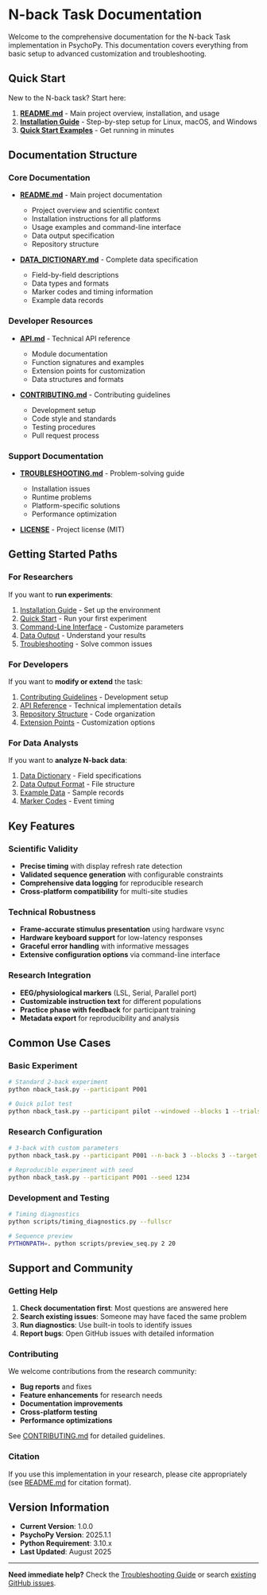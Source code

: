 # N-back Task Documentation

Welcome to the comprehensive documentation for the N-back Task implementation in PsychoPy. This documentation covers everything from basic setup to advanced customization and troubleshooting.

## Quick Start

New to the N-back task? Start here:

1. **[README.md](../README.md)** - Main project overview, installation, and usage
2. **[Installation Guide](../README.md#installation-and-setup)** - Step-by-step setup for Linux, macOS, and Windows
3. **[Quick Start Examples](../README.md#quick-start)** - Get running in minutes

## Documentation Structure

### Core Documentation

- **[README.md](../README.md)** - Main project documentation
  - Project overview and scientific context
  - Installation instructions for all platforms
  - Usage examples and command-line interface
  - Data output specification
  - Repository structure

- **[DATA_DICTIONARY.md](../DATA_DICTIONARY.md)** - Complete data specification
  - Field-by-field descriptions
  - Data types and formats
  - Marker codes and timing information
  - Example data records

### Developer Resources

- **[API.md](API.md)** - Technical API reference
  - Module documentation
  - Function signatures and examples
  - Extension points for customization
  - Data structures and formats

- **[CONTRIBUTING.md](../CONTRIBUTING.md)** - Contributing guidelines
  - Development setup
  - Code style and standards
  - Testing procedures
  - Pull request process

### Support Documentation

- **[TROUBLESHOOTING.md](TROUBLESHOOTING.md)** - Problem-solving guide
  - Installation issues
  - Runtime problems
  - Platform-specific solutions
  - Performance optimization

- **[LICENSE](../LICENSE)** - Project license (MIT)

## Getting Started Paths

### For Researchers

If you want to **run experiments**:

1. [Installation Guide](../README.md#installation-and-setup) - Set up the environment
2. [Quick Start](../README.md#quick-start) - Run your first experiment
3. [Command-Line Interface](../README.md#command-line-interface) - Customize parameters
4. [Data Output](../README.md#data-output) - Understand your results
5. [Troubleshooting](TROUBLESHOOTING.md) - Solve common issues

### For Developers

If you want to **modify or extend** the task:

1. [Contributing Guidelines](../CONTRIBUTING.md) - Development setup
2. [API Reference](API.md) - Technical implementation details
3. [Repository Structure](../README.md#repository-structure) - Code organization
4. [Extension Points](API.md#extension-points) - Customization options

### For Data Analysts

If you want to **analyze N-back data**:

1. [Data Dictionary](../DATA_DICTIONARY.md) - Field specifications
2. [Data Output Format](../README.md#data-output) - File structure
3. [Example Data](../DATA_DICTIONARY.md#example-row) - Sample records
4. [Marker Codes](../DATA_DICTIONARY.md#marker-coding) - Event timing

## Key Features

### Scientific Validity
- **Precise timing** with display refresh rate detection
- **Validated sequence generation** with configurable constraints
- **Comprehensive data logging** for reproducible research
- **Cross-platform compatibility** for multi-site studies

### Technical Robustness
- **Frame-accurate stimulus presentation** using hardware vsync
- **Hardware keyboard support** for low-latency responses
- **Graceful error handling** with informative messages
- **Extensive configuration options** via command-line interface

### Research Integration
- **EEG/physiological markers** (LSL, Serial, Parallel port)
- **Customizable instruction text** for different populations
- **Practice phase with feedback** for participant training
- **Metadata export** for reproducibility and analysis

## Common Use Cases

### Basic Experiment
```bash
# Standard 2-back experiment
python nback_task.py --participant P001

# Quick pilot test
python nback_task.py --participant pilot --windowed --blocks 1 --trials 10 --no-practice
```

### Research Configuration
```bash
# 3-back with custom parameters
python nback_task.py --participant P001 --n-back 3 --blocks 3 --target-rate 0.4

# Reproducible experiment with seed
python nback_task.py --participant P001 --seed 1234
```

### Development and Testing
```bash
# Timing diagnostics
python scripts/timing_diagnostics.py --fullscr

# Sequence preview
PYTHONPATH=. python scripts/preview_seq.py 2 20
```

## Support and Community

### Getting Help

1. **Check documentation first**: Most questions are answered here
2. **Search existing issues**: Someone may have faced the same problem
3. **Run diagnostics**: Use built-in tools to identify issues
4. **Report bugs**: Open GitHub issues with detailed information

### Contributing

We welcome contributions from the research community:

- **Bug reports** and fixes
- **Feature enhancements** for research needs
- **Documentation improvements**
- **Cross-platform testing**
- **Performance optimizations**

See [CONTRIBUTING.md](../CONTRIBUTING.md) for detailed guidelines.

### Citation

If you use this implementation in your research, please cite appropriately (see [README.md](../README.md#citation) for citation format).

## Version Information

- **Current Version**: 1.0.0
- **PsychoPy Version**: 2025.1.1
- **Python Requirement**: 3.10.x
- **Last Updated**: August 2025

---

**Need immediate help?** Check the [Troubleshooting Guide](TROUBLESHOOTING.md) or search [existing GitHub issues](https://github.com/TH3PL4Y3R1/n_back/issues).